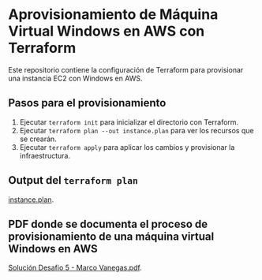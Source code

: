 # Aprovisionamiento de Máquina Virtual Windows en AWS con Terraform

Este repositorio contiene la configuración de Terraform para provisionar una instancia EC2 con Windows en AWS.

## Pasos para el provisionamiento

1. Ejecutar `terraform init` para inicializar el directorio con Terraform.
2. Ejecutar `terraform plan --out instance.plan` para ver los recursos que se crearán.
3. Ejecutar `terraform apply` para aplicar los cambios y provisionar la infraestructura.

## Output del `terraform plan`

[instance.plan](instance.plan).

## PDF donde se documenta el proceso de provisionamiento de una máquina virtual Windows en AWS

[Solución Desafio 5 - Marco Vanegas.pdf](Solución_Desafio_5_-_Marco_Vanegas.pdf).
